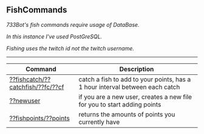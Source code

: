 ## FishCommands

_733Bot's fish commands require usage of DataBase._

_In this instance I've used PostGreSQL._

_Fishing uses the twitch id not the twitch username._

---

| Command                                                    | Description                                                                  |
| ---------------------------------------------------------- | ---------------------------------------------------------------------------- |
| [??fishcatch/??catchfish/??fc/??cf](./commandFishCatch.rb) | catch a fish to add to your points, has a 1 hour interval between each catch |
| [??newuser](./commandNewUser.rb)                           | if you are a new user, creates a new file for you to start adding points     |
| [??fishpoints/??points](./commandFishPoints.rb)            | returns the amounts of points you currently have                             |
